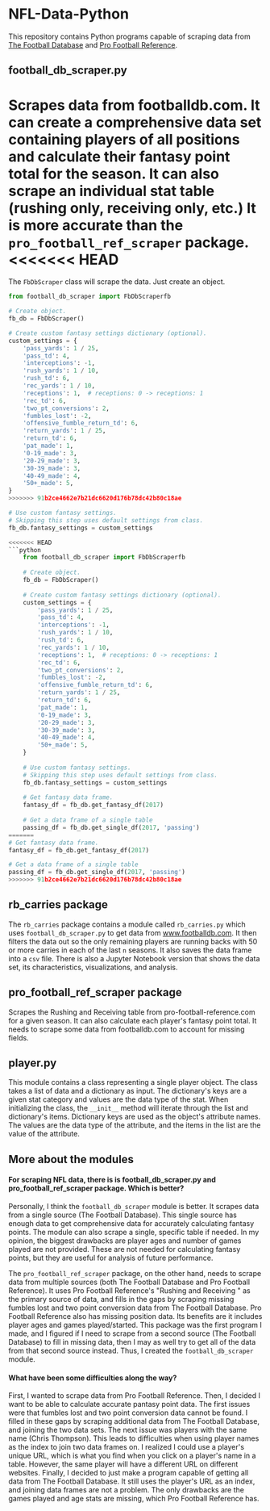 # NFL-Data-Python
This repository contains Python programs capable of scraping data from [The Football Database](https://www.footballdb.com/) and [Pro Football Reference](https://www.pro-football-reference.com/).

## football_db_scraper.py
Scrapes data from footballdb.com. It can create a comprehensive data set containing players of all positions and calculate their fantasy point total for the season. It can also scrape an individual stat table (rushing only, receiving only, etc.) It is more accurate than the `pro_football_ref_scraper` package.
<<<<<<< HEAD
=======

The `FbDbScraper` class will scrape the data. Just create an object.

```python
from football_db_scraper import FbDbScraperfb

# Create object.
fb_db = FbDbScraper()

# Create custom fantasy settings dictionary (optional).
custom_settings = {
    'pass_yards': 1 / 25,
    'pass_td': 4,
    'interceptions': -1,
    'rush_yards': 1 / 10,
    'rush_td': 6,
    'rec_yards': 1 / 10,
    'receptions': 1,  # receptions: 0 -> receptions: 1
    'rec_td': 6,
    'two_pt_conversions': 2,
    'fumbles_lost': -2,
    'offensive_fumble_return_td': 6,
    'return_yards': 1 / 25,
    'return_td': 6,
    'pat_made': 1,
    '0-19_made': 3,
    '20-29_made': 3,
    '30-39_made': 3,
    '40-49_made': 4,
    '50+_made': 5,
}
>>>>>>> 91b2ce4662e7b21dc6620d176b78dc42b80c18ae

# Use custom fantasy settings.
# Skipping this step uses default settings from class.
fb_db.fantasy_settings = custom_settings

<<<<<<< HEAD
```python
	from football_db_scraper import FbDbScraperfb
	
	# Create object.
	fb_db = FbDbScraper()
	
	# Create custom fantasy settings dictionary (optional).
	custom_settings = {
	    'pass_yards': 1 / 25,
	    'pass_td': 4,
	    'interceptions': -1,
	    'rush_yards': 1 / 10,
	    'rush_td': 6,
	    'rec_yards': 1 / 10,
	    'receptions': 1,  # receptions: 0 -> receptions: 1
	    'rec_td': 6,
	    'two_pt_conversions': 2,
	    'fumbles_lost': -2,
	    'offensive_fumble_return_td': 6,
	    'return_yards': 1 / 25,
	    'return_td': 6,
	    'pat_made': 1,
	    '0-19_made': 3,
	    '20-29_made': 3,
	    '30-39_made': 3,
	    '40-49_made': 4,
	    '50+_made': 5,
	}
	
	# Use custom fantasy settings.
	# Skipping this step uses default settings from class.
	fb_db.fantasy_settings = custom_settings
	
	# Get fantasy data frame.
	fantasy_df = fb_db.get_fantasy_df(2017)
	
	# Get a data frame of a single table
	passing_df = fb_db.get_single_df(2017, 'passing')
=======
# Get fantasy data frame.
fantasy_df = fb_db.get_fantasy_df(2017)

# Get a data frame of a single table
passing_df = fb_db.get_single_df(2017, 'passing')
>>>>>>> 91b2ce4662e7b21dc6620d176b78dc42b80c18ae
```

## rb_carries package
The `rb_carries` package contains a module called `rb_carries.py` which uses `football_db_scraper.py` to get data from www.footballdb.com. It then filters the data out so the only remaining players are running backs with 50 or more carries in each of the last `n` seasons. It also saves the data frame into a `csv` file. There is also a Jupyter Notebook version that shows the data set, its characteristics, visualizations, and analysis.

## pro_football_ref_scraper package
Scrapes the Rushing and Receiving table from pro-football-reference.com for a given season. It can also calculate each player's fantasy point total. It needs to scrape some data from footballdb.com to account for missing fields.

## player.py
This module contains a class representing a single player object. The class takes a list of data and a dictionary as input. The dictionary's keys are a given stat category and values are the data type of the stat. When initializing the class, the `__init__` method will iterate through the list and dictionary's items. Dictionary keys are used as the object's attribute names. The values are the data type of the attribute, and the items in the list are the value of the attribute.

## More about the modules
#### For scraping NFL data, there is is football_db_scraper.py and pro_football_ref_scraper package. Which is better?

Personally, I think the `football_db_scraper` module is better. It scrapes data from a single source (The Football Database). This single source has enough data to get comprehensive data for accurately calculating fantasy points. The module can also scrape a single, specific table if needed. In my opinion, the biggest drawbacks are player ages and number of games played are not provided. These are not needed for calculating fantasy points, but they are useful for analysis of future performance.

The `pro_football_ref_scraper` package, on the other hand, needs to scrape data from multiple sources (both The Football Database and Pro Football Reference). It uses Pro Football Reference's "Rushing and Receiving " as the primary source of data, and fills in the gaps by scraping missing fumbles lost and two point conversion data from The Football Database. Pro Football Reference also has missing position data. Its benefits are it includes player ages and games played/started. This package was the first program I made, and I figured if I need to scrape from a second source (The Football Database) to fill in missing data, then I may as well try to get all of the data from that second source instead. Thus, I created the `football_db_scraper` module.

#### What have been some difficulties along the way?
First, I wanted to scrape data from Pro Football Reference. Then, I decided I want to be able to calculate accurate pantasy point data. The first issues were that fumbles lost and two point conversion data cannot be found.  I filled in these gaps by scraping additional data from The Football Database, and joining the two data sets. The next issue was players with the same name (Chris Thompson). This leads to difficulties when using player names as the index to join two data frames on. I realized I could use a player's unique URL, which is what you find when you click on a player's name in a table. However, the same player will have a different URL on different websites. Finally, I decided to just make a program capable of getting all data from The Football Database. It still uses the player's URL as an index, and joining data frames are not a problem. The only drawbacks are the games played and age stats are missing, which Pro Football Reference has.
